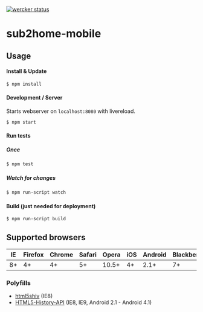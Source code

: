[![wercker status](https://app.wercker.com/status/2c51ad0340170fd74cdbd133fe770a79/m/ "wercker status")](https://app.wercker.com/project/bykey/2c51ad0340170fd74cdbd133fe770a79)

sub2home-mobile
===============

## Usage

#### Install & Update
```sh
$ npm install
```

#### Development / Server
Starts webserver on `localhost:8080` with livereload.
```sh
$ npm start
```

#### Run tests

##### Once
```sh
$ npm test
```

##### Watch for changes
```sh
$ npm run-script watch
```


#### Build (just needed for deployment)
```sh
$ npm run-script build
```

## Supported browsers

IE  | Firefox | Chrome | Safari | Opera | iOS  | Android | Blackberry
--- | ---     | ---    | ---    | ---   | ---  | ---     | ---
8+  | 4+      | 4+     | 5+     | 10.5+ | 4+   | 2.1+    | 7+

### Polyfills

* [html5shiv](https://github.com/aFarkas/html5shiv) (IE8)
* [HTML5-History-API](https://github.com/devote/HTML5-History-API) (IE8, IE9, Android 2.1 - Android 4.1)
